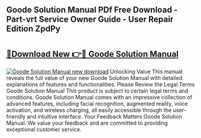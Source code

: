 ## Goode Solution Manual PDf Free Download - Part-vrt Service Owner Guide - User Repair Edition ZpdPy

# <h2><a href="http://bc74758.oget.top/?id=Goode+Solution+Manual">🔗Download New 👉🔴 Goode Solution Manual</a></h2>

[![Goode Solution Manual new download](https://i.imgur.com/5g1atiW.png)](http://bc74758.oget.top/?id=Goode+Solution+Manual)
Unlocking Value This manual reveals the full value of your new Goode Solution Manual with detailed explanations of features and functionalities. Please Review the Legal Terms Goode Solution Manual This product is subject to certain legal terms and conditions. Goode Solution Manual comes with an impressive collection of advanced features, including facial recognition, augmented reality, voice activation, and wireless charging, all easily accessible through the user-friendly and intuitive interface. Your Feedback Matters Goode Solution Manual. We value your feedback and are committed to providing exceptional customer service.
